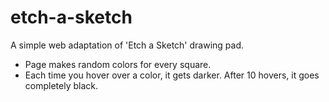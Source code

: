 # etch-a-sketch

A simple web adaptation of 'Etch a Sketch' drawing pad.

- Page makes random colors for every square.
- Each time you hover over a color, it gets darker. After 10 hovers, it goes completely black.
